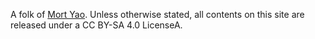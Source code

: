 A folk of [Mort Yao](http://www.soimort.org/). Unless otherwise stated, all contents on this site are released under a CC BY-SA 4.0 LicenseA.
